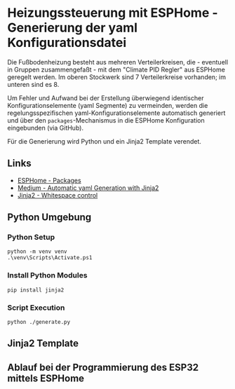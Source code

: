 # Heizungssteuerung mit ESPHome - Generierung der yaml Konfigurationsdatei

Die Fußbodenheizung besteht aus mehreren Verteilerkreisen, die - eventuell in
Gruppen zusammengefaßt - mit dem "Climate PID Regler" aus ESPHome geregelt werden.
Im oberen Stockwerk sind 7 Verteilerkreise vorhanden; im unteren sind es 8.

Um Fehler und Aufwand bei der Erstellung überwiegend identischer Konfigurationselemente (yaml Segmente) zu vermeinden, werden die regelungsspezifischen yaml-Konfigurationselemente automatisch generiert und über den ```packages```-Mechanismus in die ESPHome Konfiguration eingebunden (via GitHub).

Für die Generierung wird Python und ein Jinja2 Template verendet.

## Links

- [ESPHome - Packages](https://esphome.io/components/packages.html)
- [Medium - Automatic yaml Generation with Jinja2](https://medium.com/@muazzem.mamun/automating-yaml-file-generation-with-jinja2-b42bfb8bacaa)
- [Jinja2 - Whitespace control](https://jinja.palletsprojects.com/en/stable/templates/#whitespace-control)

## Python Umgebung

### Python Setup

```shell
python -m venv venv
.\venv\Scripts\Activate.ps1
```

### Install Python Modules

```shell
pip install jinja2
```

### Script Execution

```shell
python ./generate.py
```

## Jinja2 Template

## Ablauf bei der Programmierung des ESP32 mittels ESPHome
